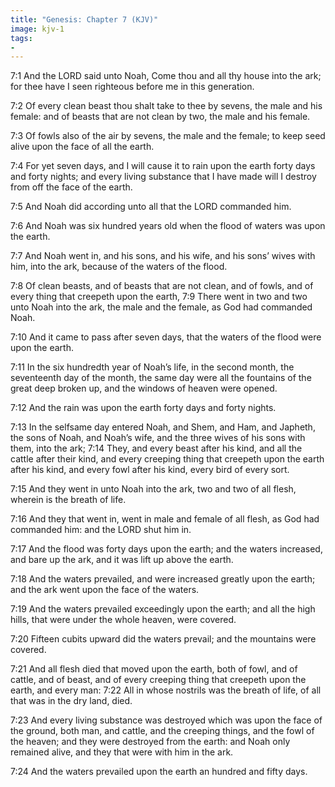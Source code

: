 ```yaml
---
title: "Genesis: Chapter 7 (KJV)"
image: kjv-1
tags:
-
---
```

7:1 And the LORD said unto Noah, Come thou and all thy house into the ark; for thee have I seen righteous before me in this generation.

7:2 Of every clean beast thou shalt take to thee by sevens, the male and his female: and of beasts that are not clean by two, the male and his female.

7:3 Of fowls also of the air by sevens, the male and the female; to keep seed alive upon the face of all the earth.

7:4 For yet seven days, and I will cause it to rain upon the earth forty days and forty nights; and every living substance that I have made will I destroy from off the face of the earth.

7:5 And Noah did according unto all that the LORD commanded him.

7:6 And Noah was six hundred years old when the flood of waters was upon the earth.

7:7 And Noah went in, and his sons, and his wife, and his sons’ wives with him, into the ark, because of the waters of the flood.

7:8 Of clean beasts, and of beasts that are not clean, and of fowls, and of every thing that creepeth upon the earth, 7:9 There went in two and two unto Noah into the ark, the male and the female, as God had commanded Noah.

7:10 And it came to pass after seven days, that the waters of the flood were upon the earth.

7:11 In the six hundredth year of Noah’s life, in the second month, the seventeenth day of the month, the same day were all the fountains of the great deep broken up, and the windows of heaven were opened.

7:12 And the rain was upon the earth forty days and forty nights.

7:13 In the selfsame day entered Noah, and Shem, and Ham, and Japheth, the sons of Noah, and Noah’s wife, and the three wives of his sons with them, into the ark; 7:14 They, and every beast after his kind, and all the cattle after their kind, and every creeping thing that creepeth upon the earth after his kind, and every fowl after his kind, every bird of every sort.

7:15 And they went in unto Noah into the ark, two and two of all flesh, wherein is the breath of life.

7:16 And they that went in, went in male and female of all flesh, as God had commanded him: and the LORD shut him in.

7:17 And the flood was forty days upon the earth; and the waters increased, and bare up the ark, and it was lift up above the earth.

7:18 And the waters prevailed, and were increased greatly upon the earth; and the ark went upon the face of the waters.

7:19 And the waters prevailed exceedingly upon the earth; and all the high hills, that were under the whole heaven, were covered.

7:20 Fifteen cubits upward did the waters prevail; and the mountains were covered.

7:21 And all flesh died that moved upon the earth, both of fowl, and of cattle, and of beast, and of every creeping thing that creepeth upon the earth, and every man: 7:22 All in whose nostrils was the breath of life, of all that was in the dry land, died.

7:23 And every living substance was destroyed which was upon the face of the ground, both man, and cattle, and the creeping things, and the fowl of the heaven; and they were destroyed from the earth: and Noah only remained alive, and they that were with him in the ark.

7:24 And the waters prevailed upon the earth an hundred and fifty days.